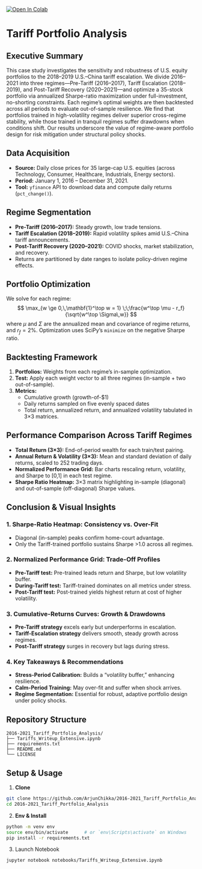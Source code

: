 [![Open In Colab](https://colab.research.google.com/assets/colab-badge.svg)](https://colab.research.google.com/github/ArjunChikka/2016-2021_Tariff_Portfolio_Analysis/blob/main/Tariffs_Writeup_Extensive.ipynb)

# Tariff Portfolio Analysis

## Executive Summary
This case study investigates the sensitivity and robustness of U.S. equity portfolios to the 2018–2019 U.S.–China tariff escalation. We divide 2016–2021 into three regimes—Pre-Tariff (2016–2017), Tariff Escalation (2018–2019), and Post-Tariff Recovery (2020–2021)—and optimize a 35-stock portfolio via annualized Sharpe-ratio maximization under full-investment, no-shorting constraints. Each regime’s optimal weights are then backtested across all periods to evaluate out-of-sample resilience. We find that portfolios trained in high-volatility regimes deliver superior cross-regime stability, while those trained in tranquil regimes suffer drawdowns when conditions shift. Our results underscore the value of regime-aware portfolio design for risk mitigation under structural policy shocks.

## Data Acquisition
- **Source:** Daily close prices for 35 large-cap U.S. equities (across Technology, Consumer, Healthcare, Industrials, Energy sectors).
- **Period:** January 1, 2016 – December 31, 2021.
- **Tool:** `yfinance` API to download data and compute daily returns (`pct_change()`).

## Regime Segmentation
- **Pre-Tariff (2016–2017):** Steady growth, low trade tensions.
- **Tariff Escalation (2018–2019):** Rapid volatility spikes amid U.S.–China tariff announcements.
- **Post-Tariff Recovery (2020–2021):** COVID shocks, market stabilization, and recovery.
- Returns are partitioned by date ranges to isolate policy-driven regime effects.

## Portfolio Optimization
We solve for each regime:
$$
\max_{w \ge 0,\,\mathbf{1}^\top w = 1} \;\;\frac{w^\top \mu - r_f}{\sqrt{w^\top \Sigma\,w}}
$$
where $\mu$ and $\Sigma$ are the annualized mean and covariance of regime returns, and $r_f=2\%$. Optimization uses SciPy’s `minimize` on the negative Sharpe ratio.

## Backtesting Framework
1. **Portfolios:** Weights from each regime’s in-sample optimization.  
2. **Test:** Apply each weight vector to all three regimes (in-sample + two out-of-sample).  
3. **Metrics:**  
   - Cumulative growth (growth-of-\$1)  
   - Daily returns sampled on five evenly spaced dates  
   - Total return, annualized return, and annualized volatility tabulated in 3×3 matrices.

## Performance Comparison Across Tariff Regimes
- **Total Return (3×3):** End-of-period wealth for each train/test pairing.  
- **Annual Return & Volatility (3×3):** Mean and standard deviation of daily returns, scaled to 252 trading days.  
- **Normalized Performance Grid:** Bar charts rescaling return, volatility, and Sharpe to [0,1] in each test regime.  
- **Sharpe Ratio Heatmap:** 3×3 matrix highlighting in-sample (diagonal) and out-of-sample (off-diagonal) Sharpe values.

## Conclusion & Visual Insights
### 1. Sharpe-Ratio Heatmap: Consistency vs. Over-Fit
- Diagonal (in-sample) peaks confirm home-court advantage.  
- Only the Tariff-trained portfolio sustains Sharpe >1.0 across all regimes.

### 2. Normalized Performance Grid: Trade-Off Profiles
- **Pre-Tariff test:** Pre-trained leads return and Sharpe, but low volatility buffer.  
- **During-Tariff test:** Tariff-trained dominates on all metrics under stress.  
- **Post-Tariff test:** Post-trained yields highest return at cost of higher volatility.

### 3. Cumulative-Returns Curves: Growth & Drawdowns
- **Pre-Tariff strategy** excels early but underperforms in escalation.  
- **Tariff-Escalation strategy** delivers smooth, steady growth across regimes.  
- **Post-Tariff strategy** surges in recovery but lags during stress.

### 4. Key Takeaways & Recommendations
- **Stress-Period Calibration:** Builds a “volatility buffer,” enhancing resilience.  
- **Calm-Period Training:** May over-fit and suffer when shock arrives.  
- **Regime Segmentation:** Essential for robust, adaptive portfolio design under policy shocks.

## Repository Structure
```text
2016-2021_Tariff_Portfolio_Analysis/
├── Tariffs_Writeup_Extensive.ipynb
├── requirements.txt
├── README.md
└── LICENSE
```

## Setup & Usage
1. **Clone**  
```bash
git clone https://github.com/ArjunChikka/2016-2021_Tariff_Portfolio_Analysis.git
cd 2016-2021_Tariff_Portfolio_Analysis
   ```
2. **Env & Install**
  ```bash
  python -m venv env
  source env/bin/activate      # or `env\Scripts\activate` on Windows
  pip install -r requirements.txt
  ```
3. Launch Notebook
  ```bash
  jupyter notebook notebooks/Tariffs_Writeup_Extensive.ipynb
  ```


